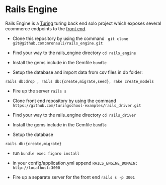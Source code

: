 # Rails Engine
Rails Engine is a [Turing](https://turing.io/) turing back end solo project which exposes several ecommerce endpoints to the [front end](https://github.com/turingschool-examples/rails_driver).


- Clone this repository by using the command ``` git clone git@github.com:mronauli/rails_engine.git```    

- Find your way to the rails_engine directory ``` cd rails_engine ```

- Install the gems include in the Gemfile ``` bundle ```

- Setup the database and import data from csv files in db folder:   
 ```
 rails db:drop , rails db:{create,migrate,seed}, rake create_models
 ```   
- Fire up the server ``` rails s ```

- Clone front end repository by using the command ``` https://github.com/turingschool-examples/rails_driver.git```  

- Find your way to the rails_engine directory ``` cd rails_driver ```

- Install the gems include in the Gemfile ``` bundle ```

- Setup the database
 ```
rails db:{create,migrate}
 ```   
- run ``` bundle exec figaro install ```
- in your config/application.yml append ``` RAILS_ENGINE_DOMAIN: http://localhost:3000 ```

- Fire up a separate server for the front end ``` rails s -p 3001 ```

